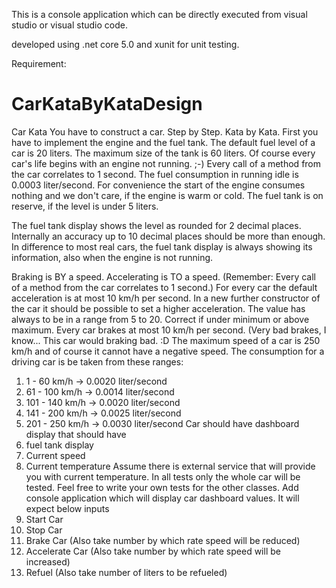 This is a console application which can be directly executed from visual studio or visual studio code.

developed using .net core 5.0 and xunit for unit testing.

Requirement:

# CarKataByKataDesign

Car Kata
You have to construct a car. Step by Step. Kata by Kata. First you have to implement the engine and the fuel tank. The default fuel level of a car is 20 liters. The maximum size of the tank is 60 liters. Of course every car's life begins with an engine not running. ;-) 
Every call of a method from the car correlates to 1 second. 
The fuel consumption in running idle is 0.0003 liter/second. For convenience the start of the engine consumes nothing and we don't care, if the engine is warm or cold. The fuel tank is on reserve, if the level is under 5 liters. 

The fuel tank display shows the level as rounded for 2 decimal places. Internally an accuracy up to 10 decimal places should be more than enough. In difference to most real cars, the fuel tank display is always showing its information, also when the engine is not running.

 Braking is BY a speed. Accelerating is TO a speed. (Remember: Every call of a method from the car correlates to 1 second.)
For every car the default acceleration is at most 10 km/h per second.
In a new further constructor of the car it should be possible to set a higher acceleration. The value has always to be in a range from 5 to 20. Correct if under minimum or above maximum.
Every car brakes at most 10 km/h per second. (Very bad brakes, I know... This car would braking bad. :D The maximum speed of a car is 250 km/h and of course it cannot have a negative speed.
The consumption for a driving car is be taken from these ranges:
1. 1 - 60 km/h -> 0.0020 liter/second
2. 61 - 100 km/h -> 0.0014 liter/second
3. 101 - 140 km/h -> 0.0020 liter/second
4. 141 - 200 km/h -> 0.0025 liter/second
5. 201 - 250 km/h -> 0.0030 liter/second
Car should have dashboard display that should have
1. fuel tank display
2. Current speed
3. Current temperature
Assume there is external service that will provide you with current temperature. In all tests only the whole car will be tested. Feel free to write your own tests for the other classes.
Add console application which will display car dashboard values. It will expect below inputs
1. Start Car
2. Stop Car
3. Brake Car (Also take number by which rate speed will be reduced)
4. Accelerate Car (Also take number by which rate speed will be increased)
5. Refuel (Also take number of liters to be refueled)

